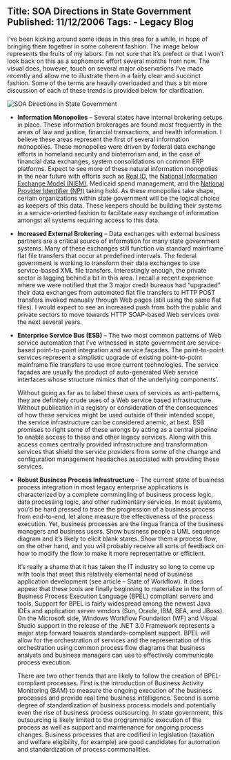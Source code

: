 Title: SOA Directions in State Government
Published: 11/12/2006
Tags:
    - Legacy Blog
---
I’ve been kicking around some ideas in this area for a while, in hope of bringing them together in some coherent fashion. The image below represents the fruits of my labors. I’m not sure that it’s prefect or that I won’t look back on this as a sophomoric effort several months from now. The visual does, however, touch on several major observations I’ve made recently and allow me to illustrate them in a fairly clear and succinct fashion. Some of the terms are heavily overloaded and thus a bit more discussion of each of these trends is provided below for clarification.

![SOA Directions in State Government](https://s3.amazonaws.com/s3.beckshome.com/20061112-SOA-Directions-In-State-Government.png)

* **Information Monopolies** – Several states have internal brokering setups in place. These information brokerages are found most frequently in the areas of law and justice, financial transactions, and health information. I believe these areas represent the first of several information monopolies. These monopolies were driven by federal data exchange efforts in homeland security and bioterrorism and, in the case of financial data exchanges, system consolidations on common ERP platforms. Expect to see more of these natural information monopolies in the near future with efforts such as [Real ID](https://www.schneier.com/blog/archives/2005/05/real_id.html), the [National Information Exchange Model (NIEM)](https://www.niem.gov/), Medicaid spend management, and the [National Provider Identifier (NPI)](https://nppes.cms.hhs.gov/NPPES/Welcome.do) taking hold. As these monopolies take shape, certain organizations within state government will be the logical choice as keepers of this data. These keepers should be building their systems in a service-oriented fashion to facilitate easy exchange of information amongst all systems requiring access to this data.
* **Increased External Brokering** – Data exchanges with external business partners are a critical source of information for many state government systems. Many of these exchanges still function via standard mainframe flat file transfers that occur at predefined intervals. The federal government is working to transform their data exchanges to use service-based XML file transfers. Interestingly enough, the private sector is lagging behind a bit in this area. I recall a recent experience where we were notified that the 3 major credit bureaus had “upgraded” their data exchanges from automated flat file transfers to HTTP POST transfers invoked manually through Web pages (still using the same flat files). I would expect to see an increased push from both the public and private sectors to move towards HTTP SOAP-based Web services over the next several years.
* **Enterprise Service Bus (ESB)** – The two most common patterns of Web service automation that I’ve witnessed in state government are service-based point-to-point integration and service façades. The point-to-point services represent a simplistic upgrade of existing point-to-point mainframe file transfers to use more current technologies. The service façades are usually the product of auto-generated Web service interfaces whose structure mimics that of the underlying components’.

    Without going as far as to label these uses of services as anti-patterns, they are definitely crude uses of a Web service based infrastructure. Without publication in a registry or consideration of the consequences of how these services might be used outside of their intended scope, the service infrastructure can be considered anemic, at best. ESB promises to right some of these wrongs by acting as a central pipeline to enable access to these and other legacy services. Along with this access comes centrally provided infrastructure and transformation services that shield the service providers from some of the change and configuration management headaches associated with providing these services.

* **Robust Business Process Infrastructure** – The current state of business process integration in most legacy enterprise applications is characterized by a complete commingling of business process logic, data processing logic, and other rudimentary services. In most systems, you’d be hard pressed to trace the progression of a business process from end-to-end, let alone measure the effectiveness of the process execution. Yet, business processes are the lingua franca of the business managers and business users. Show business people a UML sequence diagram and it’s likely to elicit blank stares. Show them a process flow, on the other hand, and you will probably receive all sorts of feedback on how to modify the flow to make it more representative or efficient.

    It’s really a shame that it has taken the IT industry so long to come up with tools that meet this relatively elemental need of business application development (see article – State of Workflow). It does appear that these tools are finally beginning to materialize in the form of Business Process Execution Language (BPEL) compliant servers and tools. Support for BPEL is fairly widespread among the newest Java IDEs and application server vendors (Sun, Oracle, IBM, BEA, and JBoss). On the Microsoft side, Windows Workflow Foundation (WF) and Visual Studio support in the release of the .NET 3.0 Framework represents a major step forward towards standards-compliant support. BPEL will allow for the orchestration of services and the representation of this orchestration using common process flow diagrams that business analysts and business managers can use to effectively communicate process execution.

    There are two other trends that are likely to follow the creation of BPEL-compliant processes. First is the introduction of Business Activity Monitoring (BAM) to measure the ongoing execution of the business processes and provide real time business intelligence. Second is some degree of standardization of business process models and potentially even the rise of business process outsourcing. In state government, this outsourcing is likely limited to the programmatic execution of the process as well as support and maintenance for ongoing process changes. Business processes that are codified in legislation (taxation and welfare eligibility, for example) are good candidates for automation and standardization of process commonalities.
